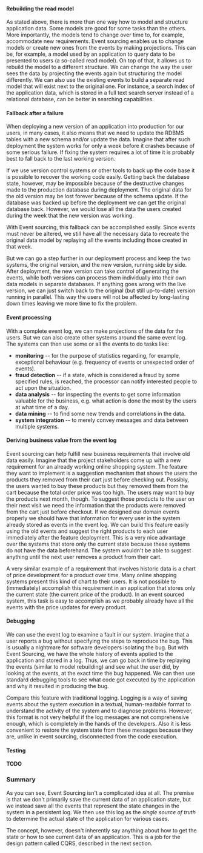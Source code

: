 #### Rebuilding the read model

As stated above, there is more than one way how to model and structure application data. Some models are good for some tasks than the others. More importantly, the models tend to change over time to, for example, accommodate new requirements.
Event sourcing enables us to change models or create new ones from the events by making projections. This can be, for example, a model used by an application to query data to be presented to users (a so-called read model). On top of that, it allows us to rebuild the model to a different structure. We can change the way the user sees the data by projecting the events again but structuring the model differently. We can also use the existing events to build a separate read model that will exist next to the original one. For instance, a search index of the application data, which is stored in a full text search server instead of a relational database, can be better in searching capabilities.

#### Fallback after a failure

When deploying a new version of an application into production for our users, in many cases, it also means that we need to update the RDBMS tables with a new schema and/or update the data. Imagine that after such deployment the system works for only a week before it crashes because of some serious failure. If fixing the system requires a lot of time it is probably best to fall back to the last working version. 

If we use version control systems or other tools to back up the code base it is possible to recover the working code easily. Getting back the database state, however, may be impossible because of the destructive changes made to the production database during deployment. The original data for the old version may be lost forever because of the schema update. If the database was backed up before the deployment we can get the original database back. However, we would lose all the data the users created during the week that the new version was working.

With Event sourcing, this fallback can be accomplished easily. Since events must never be altered, we still have all the necessary data to recreate the original data model by replaying all the events including those created in that week.

But we can go a step further in our deployment process and keep the two systems, the original version, and the new version, running side by side. After deployment, the new version can take control of generating the events, while both versions can process them individually into their own data models in separate databases. If anything goes wrong with the live version, we can just switch back to the original (but still up-to-date) version running in parallel. This way the users will not be affected by long-lasting down times leaving we more time to fix the problem.

#### Event processing

With a complete event log, we can make projections of the data for the users. But we can also create other systems around the same event log. The systems can then use some or all the events to do tasks like:

- **monitoring** -- for the purpose of statistics regarding, for example, exceptional behaviour (e.g. frequency of events or unexpected order of events).
- **fraud detection** -- if a state, which is considered a fraud by some specified rules, is reached, the processor can notify interested people to act upon the situation.
- **data analysis** -- for inspecting the events to get some information valuable for the business, e.g. what action is done the most by the users at what time of a day.
- **data mining** -- to find some new trends and correlations in the data.
- **system integration** -- to merely convey messages and data between multiple systems.

#### Deriving business value from the event log

Event sourcing can help fulfill new business requirements that involve old data easily. Imagine that the project stakeholders come up with a new requirement for an already working online shopping system. The feature they want to implement is a suggestion mechanism that shows the users the products they removed from their cart just before checking out. Possibly, the users wanted to buy these products but they removed them from the cart because the total order price was too high. The users may want to buy the products next month, though. To suggest those products to the user on their next visit we need the information that the products were removed from the cart just before checkout. If we designed our domain events properly we should have that information for every user in the system already stored as events in the event log. We can build this feature easily using the old events and suggest the right products to each user immediately after the feature deployment. This is a very nice advantage over the systems that store only the current state because these systems do not have the data beforehand. The system wouldn't be able to suggest anything until the next user removes a product from their cart.

A very similar example of a requirement that involves historic data is a chart of price development for a product over time. Many online shopping systems present this kind of chart to their users. It is not possible to (immediately) accomplish this requirement in an application that stores only the current state (the current price of the product). In an event sourced system, this task is easy to accomplish as we probably already have all the events with the price updates for every product.

#### Debugging

We can use the event log to examine a fault in our system. Imagine that a user reports a bug without specifying the steps to reproduce the bug. This is usually a nightmare for software developers isolating the bug. But with Event Sourcing, we have the whole history of events applied to the application and stored in a log. Thus, we can go back in time by replaying the events (similar to model rebuilding) and see what the user did, by looking at the events, at the exact time the bug happened. We can then use standard debugging tools to see what code got executed by the application and why it resulted in producing the bug.

Compare this feature with traditional logging. Logging is a way of saving events about the system execution in a textual, human-readable format to understand the activity of the system and to diagnose problems. However, this format is not very helpful if the log messages are not comprehensive enough, which is completely in the hands of the developers. Also it is less convenient to restore the system state from these messages because they are, unlike in event sourcing, disconnected from the code execution.

#### Testing

**TODO**

### Summary

As you can see, Event Sourcing isn't a complicated idea at all. The premise is that we don't primarily save the current data of an application state, but we instead save all the events that represent the state changes in the system in a persistent log. We then use this log as the *single source of truth* to determine the actual state of the application for various cases.

The concept, however, doesn't inherently say anything about how to get the state or how to see current data of an application. This is a job for the design pattern called CQRS, described in the next section.